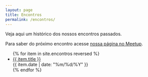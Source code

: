```yaml
---
layout: page
title: Encontros
permalink: /encontros/
---
```


<p>Veja aqui um histórico dos nossos encontros passados.</p>
<p>Para saber do próximo encontro acesse <a href="https://www.meetup.com/pt-BR/Guru-SP-Grupo-de-Usuarios-Ruby-de-Sao-Paulo/events/">nossa página no Meetup</a>.</p>

<ul class="meetings-list">
{% for item in site.encontros reversed %}
  <li>
    <a href="/encontros/{{ item.slug }}" class="meeting-title">
      {{ item.title }}
    </a>
    <div class="meeting-date">{{ item.date | date: "%m/%d/%Y" }}</div>
  </li>
{% endfor %}
</ul>
